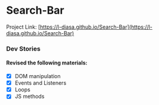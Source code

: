 # Search-Bar
Project Link: [https://l-diasa.github.io/Search-Bar](https://l-diasa.github.io/Search-Bar)

### Dev Stories
#### Revised the following materials:
- [x] DOM manipulation
- [x] Events and Listeners
- [x] Loops
- [x] JS methods
